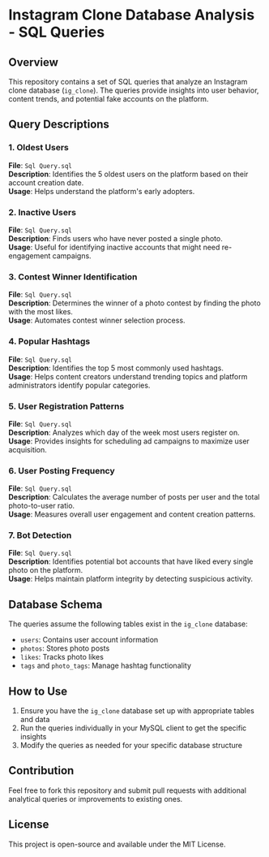 # Instagram Clone Database Analysis - SQL Queries

## Overview
This repository contains a set of SQL queries that analyze an Instagram clone database (`ig_clone`). The queries provide insights into user behavior, content trends, and potential fake accounts on the platform.

## Query Descriptions

### 1. Oldest Users
**File**: `Sql Query.sql`  
**Description**: Identifies the 5 oldest users on the platform based on their account creation date.  
**Usage**: Helps understand the platform's early adopters.

### 2. Inactive Users
**File**: `Sql Query.sql`  
**Description**: Finds users who have never posted a single photo.  
**Usage**: Useful for identifying inactive accounts that might need re-engagement campaigns.

### 3. Contest Winner Identification
**File**: `Sql Query.sql`  
**Description**: Determines the winner of a photo contest by finding the photo with the most likes.  
**Usage**: Automates contest winner selection process.

### 4. Popular Hashtags
**File**: `Sql Query.sql`  
**Description**: Identifies the top 5 most commonly used hashtags.  
**Usage**: Helps content creators understand trending topics and platform administrators identify popular categories.

### 5. User Registration Patterns
**File**: `Sql Query.sql`  
**Description**: Analyzes which day of the week most users register on.  
**Usage**: Provides insights for scheduling ad campaigns to maximize user acquisition.

### 6. User Posting Frequency
**File**: `Sql Query.sql`  
**Description**: Calculates the average number of posts per user and the total photo-to-user ratio.  
**Usage**: Measures overall user engagement and content creation patterns.

### 7. Bot Detection
**File**: `Sql Query.sql`  
**Description**: Identifies potential bot accounts that have liked every single photo on the platform.  
**Usage**: Helps maintain platform integrity by detecting suspicious activity.

## Database Schema
The queries assume the following tables exist in the `ig_clone` database:
- `users`: Contains user account information
- `photos`: Stores photo posts
- `likes`: Tracks photo likes
- `tags` and `photo_tags`: Manage hashtag functionality

## How to Use
1. Ensure you have the `ig_clone` database set up with appropriate tables and data
2. Run the queries individually in your MySQL client to get the specific insights
3. Modify the queries as needed for your specific database structure

## Contribution
Feel free to fork this repository and submit pull requests with additional analytical queries or improvements to existing ones.

## License
This project is open-source and available under the MIT License.
